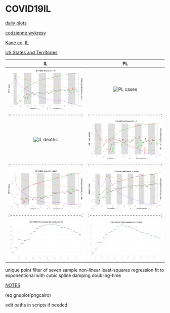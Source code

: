 # COVID19IL

[daily plots](https://msliczniak.github.io/COVID19IL/plots/index.html)

[codzienne wykresy](https://msliczniak.github.io/COVID19IL/plots/pl/index.html)

[Kane co, IL](https://msliczniak.github.io/COVID19IL/plots/kane/index.html)


[US States and Territories](https://msliczniak.github.io/COVID19IL/plots/us/index.html)

IL | PL
:-------------------------:|:-------------------------:
![IL cases](plots/illinois-cases.png)|![PL cases](plots/pl/Ca%C5%82a%20Polska-liczba.png)
:-------------------------:|:-------------------------:
![IL deaths](plots/illinois-deaths.pnga)|![PL deaths](plots/pl/Ca%C5%82a%20Polska-liczba%20zgon%C3%B3w.png)
:-------------------------:|:-------------------------:
![IL tested](plots/illinois-tested.png)|![PL tested](plots/pl/tested.png)
:-------------------------:|:-------------------------:
![IL test-positivity](plots/ratio.png)|![PL test-positivity](plots/pl/ratio.png)

unique point filter of
seven sample non-linear least-squares regression fit to exponentional with cubic
spline damping doubling-time

[NOTES](NOTES.txt)

req gnuplot(pngcairo)

edit paths in scripts if needed
